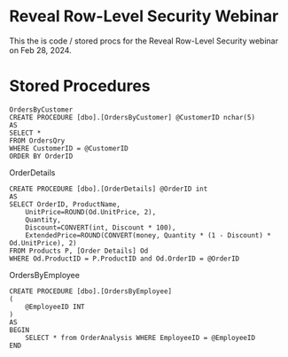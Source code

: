# Reveal Row-Level Security Webinar
This the is code / stored procs for the Reveal Row-Level Security webinar on Feb 28, 2024.


# Stored Procedures 
```
OrdersByCustomer
CREATE PROCEDURE [dbo].[OrdersByCustomer] @CustomerID nchar(5)
AS
SELECT *
FROM OrdersQry
WHERE CustomerID = @CustomerID
ORDER BY OrderID
```

OrderDetails
```
CREATE PROCEDURE [dbo].[OrderDetails] @OrderID int
AS
SELECT OrderID, ProductName,
    UnitPrice=ROUND(Od.UnitPrice, 2),
    Quantity,
    Discount=CONVERT(int, Discount * 100), 
    ExtendedPrice=ROUND(CONVERT(money, Quantity * (1 - Discount) * Od.UnitPrice), 2)
FROM Products P, [Order Details] Od
WHERE Od.ProductID = P.ProductID and Od.OrderID = @OrderID
```

OrdersByEmployee
```
CREATE PROCEDURE [dbo].[OrdersByEmployee]
(
    @EmployeeID INT
)
AS
BEGIN
    SELECT * from OrderAnalysis WHERE EmployeeID = @EmployeeID
END
```
